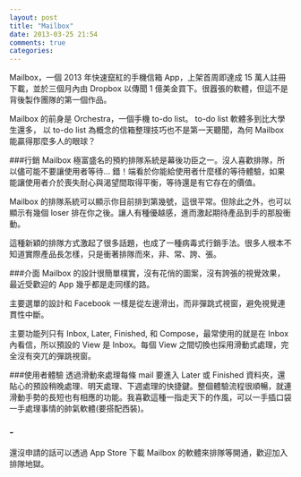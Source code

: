 ```yaml
---
layout: post
title: "Mailbox"
date: 2013-03-25 21:54
comments: true
categories: 
---
```

Mailbox，一個 2013 年快速竄紅的手機信箱 App，上架首周即達成 15 萬人註冊下載，並於三個月內由 Dropbox 以傳聞 1 億美金買下。很囂張的軟體，但這不是背後製作團隊的第一個作品。

Mailbox 的前身是 Orchestra，一個手機 to-do list。 to-do list 軟體多到比大學生還多， 以 to-do list 為概念的信箱整理技巧也不是第一天聽聞，為何 Mailbox 能贏得那麼多人的眼球？

###行銷
Mailbox 極富盛名的預約排隊系統是幕後功臣之一。沒人喜歡排隊，所以儘可能不要讓使用者等待… 錯！端看於你能給使用者什麼樣的等待體驗，如果能讓使用者介於喪失耐心與渴望間取得平衡，等待還是有它存在的價值。

Mailbox 的排隊系統可以顯示你目前排到第幾號，這很平常。但除此之外，也可以顯示有幾個 loser 排在你之後。讓人有種優越感，進而激起期待產品到手的那股衝動。

這種新穎的排隊方式激起了很多話題，也成了一種病毒式行銷手法。很多人根本不知道實際產品長怎樣，只是衝著排隊而來，非、常、誇、張。

###介面
Mailbox 的設計很簡單樸實，沒有花俏的圖案，沒有誇張的視覺效果，最近受歡迎的 App 幾乎都是走同樣的路。

主要選單的設計和 Facebook 一樣是從左邊滑出，而非彈跳式視窗，避免視覺連貫性中斷。

主要功能列只有 Inbox, Later, Finished, 和 Compose，最常使用的就是在 Inbox 內看信，所以預設的 View 是 Inbox。每個 View 之間切換也採用滑動式處理，完全沒有突兀的彈跳視窗。

###使用者體驗
透過滑動來處理每條 mail 要進入 Later 或 Finished 資料夾，還貼心的預設稍晚處理、明天處理、下週處理的快捷鍵。整個體驗流程很順暢，就連滑動手勢的長短也有相應的功能。我喜歡這種一指走天下的作風，可以一手插口袋一手處理事情的帥氣軟體(要搭配西裝)。

### -
還沒申請的話可以透過 App Store 下載 Mailbox 的軟體來排隊等開通，歡迎加入排隊地獄。